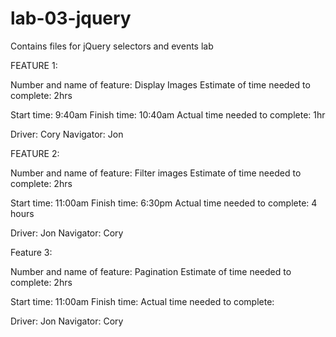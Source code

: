 # lab-03-jquery
Contains files for jQuery selectors and events lab

FEATURE 1:

Number and name of feature: Display Images
Estimate of time needed to complete: 2hrs

Start time: 9:40am
Finish time: 10:40am
Actual time needed to complete: 1hr

Driver: Cory
Navigator: Jon

FEATURE 2:

Number and name of feature: Filter images
Estimate of time needed to complete: 2hrs

Start time: 11:00am
Finish time: 6:30pm
Actual time needed to complete: 4 hours

Driver: Jon
Navigator: Cory

Feature 3:

Number and name of feature: Pagination
Estimate of time needed to complete: 2hrs

Start time: 11:00am
Finish time: 
Actual time needed to complete: 

Driver: Jon
Navigator: Cory